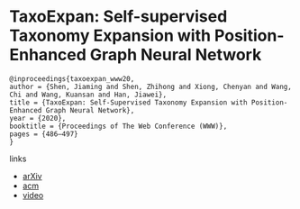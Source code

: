 # TaxoExpan: Self-supervised Taxonomy Expansion with Position-Enhanced Graph Neural Network

```
@inproceedings{taxoexpan_www20,
author = {Shen, Jiaming and Shen, Zhihong and Xiong, Chenyan and Wang, Chi and Wang, Kuansan and Han, Jiawei},
title = {TaxoExpan: Self-Supervised Taxonomy Expansion with Position-Enhanced Graph Neural Network},
year = {2020},
booktitle = {Proceedings of The Web Conference (WWW)},
pages = {486–497}
}
```

links
- [arXiv](https://arxiv.org/abs/2001.09522)
- [acm](https://dl.acm.org/doi/abs/10.1145/3366423.3380132)
- [video](https://youtu.be/1smDpjekJR8?list=PLJNwhMK_V7Ey1YFclcpycanlrwBXhCqYU)
